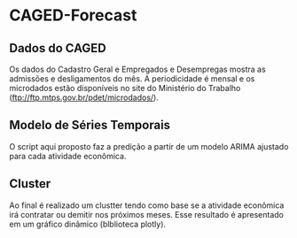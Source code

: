 # CAGED-Forecast
## Dados do CAGED
Os dados do Cadastro Geral e Empregados e Desempregas mostra as admissões e desligamentos do mês. A periodicidade é mensal e os microdados estão disponíveis no site do Ministério do Trabalho (ftp://ftp.mtps.gov.br/pdet/microdados/).

## Modelo de Séries Temporais
O script aqui proposto faz a predição a partir de um modelo ARIMA ajustado para cada atividade econômica.

## Cluster
Ao final é realizado um clustter tendo como base se a atividade econômica irá contratar ou demitir nos próximos meses. Esse resultado é apresentado em um gráfico dinâmico (blblioteca plotly).

